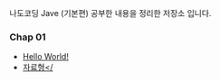 나도코딩 Jave (기본편) 공부한 내용을 정리한 저장소 입니다.

### Chap 01
- <a href="https://github.com/oheeo/NadoCording_Java/blob/master/src/chap_01/_01_HelloWorld.java">Hello World!</a><br/>
- <a href="https://github.com/oheeo/NadoCording_Java/blob/master/src/chap_01/_02_DataTypes.java">자료형</
